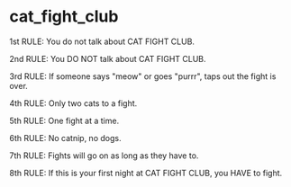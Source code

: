 # cat_fight_club

1st RULE: You do not talk about CAT FIGHT CLUB.

2nd RULE: You DO NOT talk about CAT FIGHT CLUB.

3rd RULE: If someone says "meow" or goes "purrr", taps out the fight is over.

4th RULE: Only two cats to a fight.

5th RULE: One fight at a time.

6th RULE: No catnip, no dogs.

7th RULE: Fights will go on as long as they have to.

8th RULE: If this is your first night at CAT FIGHT CLUB, you HAVE to fight.
